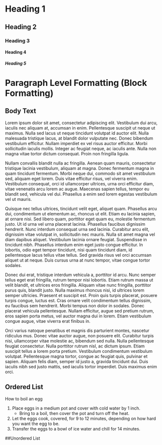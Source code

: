 # Heading 1
## Heading 2
### Heading 3
#### Heading 4
##### Heading 5

# Paragraph Level Formatting (Block Formatting)
## Body Text
Lorem ipsum dolor sit amet, consectetur adipiscing elit. Vestibulum dui arcu, iaculis nec aliquam at, accumsan in enim. Pellentesque suscipit ut neque ut maximus. Nulla sed lacus ut neque tincidunt volutpat id auctor elit. Nulla malesuada tristique lacus, at blandit dolor vulputate nec. Donec bibendum vestibulum efficitur. Nullam imperdiet ex vel risus auctor efficitur. Morbi sollicitudin iaculis mollis. Integer ac feugiat neque, ac iaculis ante. Nulla non magna vitae tortor dictum consequat. Proin non fringilla ligula.  

Nullam convallis blandit nulla ac fringilla. Aenean quam mauris, consectetur tristique lacinia vestibulum, aliquam at magna. Donec fermentum magna in quam tincidunt fermentum. Morbi neque dui, commodo sit amet vestibulum sed, aliquam eget lorem. Duis vitae efficitur risus, vel viverra enim. Vestibulum consequat, orci id ullamcorper ultrices, urna orci efficitur diam, vitae venenatis arcu lorem ac augue. Maecenas sapien tellus, tempor eu blandit sed, vehicula vel dui. Phasellus a enim sed lorem egestas vestibulum vel ut mauris.

Quisque nec tellus ultrices, tincidunt velit eget, aliquet quam. Phasellus arcu dui, condimentum ut elementum ac, rhoncus ut elit. Etiam eu lacinia sapien, at ornare nisi. Sed libero quam, porttitor eget quam eu, molestie fermentum justo. Ut id urna vel urna placerat lacinia. Phasellus faucibus dignissim hendrerit. Nunc interdum consequat urna sed lacinia. Curabitur arcu elit, dignissim vitae volutpat in, sollicitudin nec mauris. Nulla sit amet magna vel diam dapibus aliquet. Vestibulum lacinia ornare feugiat. Suspendisse in tincidunt nibh. Phasellus interdum enim eget justo congue efficitur. In lobortis, odio eget tempor tincidunt, nisi quam tincidunt diam, id pellentesque lacus tellus vitae tellus. Sed gravida risus vel orci accumsan aliquet ut at neque. Duis cursus urna at nunc tempor, vitae congue tortor sodales.

Donec dui erat, tristique interdum vehicula a, porttitor id arcu. Nunc semper tellus eget erat fringilla, rutrum tempor nisi lobortis. Etiam rutrum massa ut velit blandit, et ultrices eros fringilla. Aliquam vitae nunc fringilla, porttitor purus quis, blandit justo. Nulla maximus rhoncus nisi, id ultrices lorem semper ultricies. Praesent et suscipit est. Proin quis turpis placerat, posuere turpis congue, luctus est. Cras ornare velit condimentum tellus dignissim, eu faucibus sem hendrerit. Morbi tempus non dolor in sodales. Donec placerat vehicula pellentesque. Nullam efficitur, augue sed pretium rutrum, eros sapien porta metus, vel auctor magna dui in lorem. Etiam vestibulum congue augue, vitae viverra erat finibus in.

Orci varius natoque penatibus et magnis dis parturient montes, nascetur ridiculus mus. Donec vitae auctor augue, non posuere elit. Curabitur turpis nisi, ullamcorper vitae molestie ac, bibendum sed nulla. Nulla pellentesque feugiat consectetur. Nulla porttitor rutrum nisl, ac dictum ipsum. Etiam suscipit tellus a lorem porta pretium. Vestibulum condimentum vestibulum volutpat. Pellentesque magna tortor, congue ac feugiat quis, pulvinar et sapien. Aliquam felis diam, semper id justo a, gravida tincidunt dui. Duis iaculis nibh sed justo mattis, sed iaculis tortor imperdiet. Duis maximus enim orci.



## Ordered List

How to boil an egg
1. Place eggs in a medium pot and cover with cold water by 1 inch.
   * Bring to a boil, then cover the pot and turn off the heat.
3. Let the eggs cook, covered, for 9 to 12 minutes, depending on how hard you want the egg to be.
4. Transfer the eggs to a bowl of ice water and chill for 14 minutes.

##Unordered List
